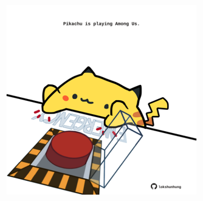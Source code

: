 <!-- built at 13/07/2024, 14:00:39 UTC -->
<p align="center">
  <img width="500" height="500" src="./ReadmeImage.svg">
</p>
